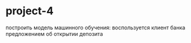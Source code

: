 # project-4
построить модель машинного обучения: воспользуется клиент банка предложением об открытии депозита
